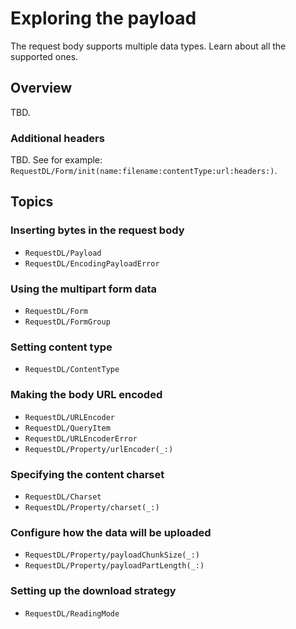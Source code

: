 # Exploring the payload

The request body supports multiple data types. Learn about all the supported ones.

## Overview

TBD.

### Additional headers

TBD. See for example: ``RequestDL/Form/init(name:filename:contentType:url:headers:)``.

## Topics

### Inserting bytes in the request body

- ``RequestDL/Payload``
- ``RequestDL/EncodingPayloadError``

### Using the multipart form data

- ``RequestDL/Form``
- ``RequestDL/FormGroup``

### Setting content type

- ``RequestDL/ContentType``

### Making the body URL encoded

- ``RequestDL/URLEncoder``
- ``RequestDL/QueryItem``
- ``RequestDL/URLEncoderError``
- ``RequestDL/Property/urlEncoder(_:)``

### Specifying the content charset

- ``RequestDL/Charset``
- ``RequestDL/Property/charset(_:)``

### Configure how the data will be uploaded

- ``RequestDL/Property/payloadChunkSize(_:)``
- ``RequestDL/Property/payloadPartLength(_:)``

### Setting up the download strategy

- ``RequestDL/ReadingMode``
